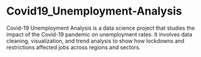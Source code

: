 # Covid19_Unemployment-Analysis
Covid-19 Unemployment Analysis is a data science project that studies the impact of the Covid-19 pandemic on unemployment rates. It involves data cleaning, visualization, and trend analysis to show how lockdowns and restrictions affected jobs across regions and sectors.
